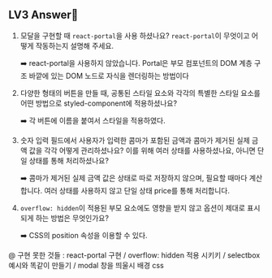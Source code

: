 LV3 Answer📄
-

1. 모달을 구현할 때 `react-portal`을 사용 하셨나요? `react-portal`이 무엇이고 어떻게 작동하는지 설명해 주세요.

    ➡️ react-portal을 사용하지 않았습니다. Portal은 부모 컴포넌트의 DOM 계층 구조 바깥에 있는 DOM 노드로 자식을 렌더링하는 방법이다
  
  
2. 다양한 형태의 버튼을 만들 때, 공통된 스타일 요소와 각각의 특별한 스타일 요소를 어떤 방법으로 styled-component에 적용하셨나요?

   ➡️ 각 버튼에 이름을 붙여서 스타일을 적용하였다.

3. 숫자 입력 필드에서 사용자가 입력한 콤마가 포함된 금액과 콤마가 제거된 실제 금액 값을 각각 어떻게 관리하셨나요? 이를 위해 여러 상태를 사용하셨나요, 아니면 단일 상태를 통해 처리하셨나요?

   ➡️ 콤마가 제거된 실제 금액 값은 상태로 따로 저장하지 않으며, 필요할 때마다 계산합니다. 여러 상태를 사용하지 않고 단일 상태 price를 통해 처리합니다.

4. `overflow: hidden`이 적용된 부모 요소에도 영향을 받지 않고 옵션이 제대로 표시되게 하는 방법은 무엇인가요?

   ➡️ CSS의 position 속성을 이용할 수 있다.


@ 구현 못한 것들 : react-portal 구현 / overflow: hidden 적용 시키키 / selectbox 예시와 똑같이 만들기 / modal 창을 띄울시 배경 css


